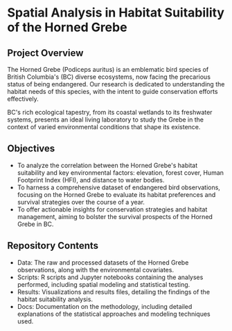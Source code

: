 # Spatial Analysis in Habitat Suitability of the Horned Grebe
## Project Overview

The Horned Grebe (Podiceps auritus) is an emblematic bird species of British Columbia's (BC) diverse ecosystems, now facing the precarious status of being endangered. Our research is dedicated to understanding the habitat needs of this species, with the intent to guide conservation efforts effectively.

BC's rich ecological tapestry, from its coastal wetlands to its freshwater systems, presents an ideal living laboratory to study the Grebe in the context of varied environmental conditions that shape its existence.

## Objectives

- To analyze the correlation between the Horned Grebe's habitat suitability and key environmental factors: elevation, forest cover, Human Footprint Index (HFI), and distance to water bodies.
- To harness a comprehensive dataset of endangered bird observations, focusing on the Horned Grebe to evaluate its habitat preferences and survival strategies over the course of a year.
- To offer actionable insights for conservation strategies and habitat management, aiming to bolster the survival prospects of the Horned Grebe in BC.

## Repository Contents
- Data: The raw and processed datasets of the Horned Grebe observations, along with the environmental covariates.
- Scripts: R scripts and Jupyter notebooks containing the analyses performed, including spatial modeling and statistical testing.
- Results: Visualizations and results files, detailing the findings of the habitat suitability analysis.
- Docs: Documentation on the methodology, including detailed explanations of the statistical approaches and modeling techniques used.
